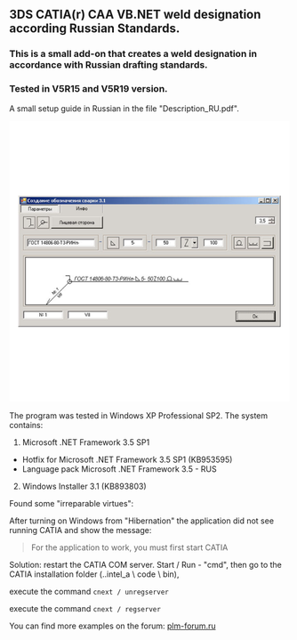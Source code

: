 ## 3DS CATIA(r) CAA VB.NET weld designation according Russian Standards.
### This is a small add-on that creates a weld designation in accordance with Russian drafting standards.  
### Tested in V5R15 and V5R19 version.

A small setup guide in Russian in the file "Description_RU.pdf".

![Preview image](https://github.com/Lab-V/CATIA_CAA_GOST_WELD_SYMBOL/blob/main/CAA_VBNET_WELD_SYMBOL.png)

The program was tested in Windows XP Professional SP2.
The system contains:

1. Microsoft .NET Framework 3.5 SP1
 + Hotfix for Microsoft .NET Framework 3.5 SP1 (KB953595)
 + Language pack Microsoft .NET Framework 3.5 - RUS

2. Windows Installer 3.1 (KB893803)


Found some "irreparable virtues":

After turning on Windows from "Hibernation" the application did not see running CATIA
and show the message:

>For the application to work, you must first start CATIA

Solution: restart the CATIA COM server.
Start / Run - "cmd", then go to the CATIA installation folder (..intel_a \ code \ bin),

execute the command `cnext / unregserver`

execute the command `cnext / regserver`
  
  
You can find more examples on the forum:
[plm-forum.ru](http://www.plm-forum.ru/forum/)

